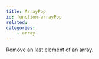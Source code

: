 ```yaml
---
title: ArrayPop
id: function-arrayPop
related:
categories:
    - array
---
```


Remove an last element of an array.